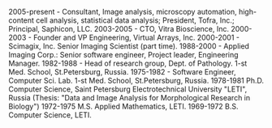 2005-present - Consultant, Image analysis, microscopy automation, high-content cell analysis, statistical data analysis; President, Tofra, Inc.; Principal, Saphicon, LLC.
2003-2005 - CTO, Vitra Bioscience, Inc.
2000-2003 - Founder and VP Engineering, Virtual Arrays, Inc.
2000-2001 - Scimagix, Inc. Senior Imaging Scientist (part time).
1988-2000 - Applied Imaging Corp.: Senior software engineer, Project leader, Engineering Manager.
1982-1988 - Head of research group, Dept. of Pathology. 1-st Med. School, St.Petersburg, Russia.
1975-1982 - Software Engineer, Computer Sci. Lab. 1-st Med. School, St.Petersburg, Russia.
1978-1981 Ph.D. Computer Science, Saint Petersburg Electrotechnical University "LETI", Russia (Thesis: "Data and Image Analysis for Morphological Research in Biology")
1972-1975 M.S. Applied Mathematics, LETI.
1969-1972 B.S. Computer Science, LETI.
